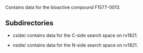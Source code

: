 Contains data for the bioactive compound F1577-0013.

## Subdirectories

- cside/ contains data for the C-side search space on rv1821.

- nside/ contains data for the N-side search space on rv1821.

